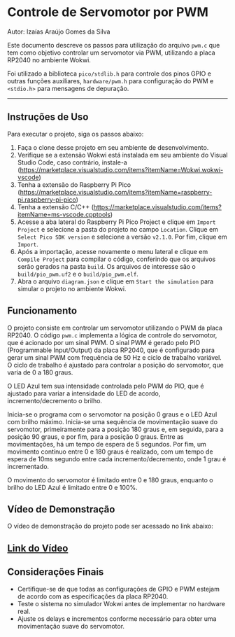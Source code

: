 
# Controle de Servomotor por PWM

Autor: Izaías Araújo Gomes da Silva

Este documento descreve os passos para utilização do arquivo `pwm.c` que tem como objetivo controlar um servomotor via PWM, utilizando a placa RP2040 no ambiente Wokwi. 

Foi utilizado a biblioteca `pico/stdlib.h` para controle dos pinos GPIO e outras funções auxiliares, `hardware/pwm.h` para configuração do PWM e `<stdio.h>` para mensagens de depuração.

---
## Instruções de Uso

Para executar o projeto, siga os passos abaixo:

1. Faça o clone desse projeto em seu ambiente de desenvolvimento.
2. Verifique se a extensão Wokwi está instalada em seu ambiente do Visual Studio Code, caso contrário, instale-a (https://marketplace.visualstudio.com/items?itemName=Wokwi.wokwi-vscode)
2. Tenha a extensão do Raspberry Pi Pico (https://marketplace.visualstudio.com/items?itemName=raspberry-pi.raspberry-pi-pico)
3. Tenha a extensão C/C++ (https://marketplace.visualstudio.com/items?itemName=ms-vscode.cpptools)
3. Acesse a aba lateral do Raspberry Pi Pico Project e clique em `Import Project` e selecione a pasta do projeto no campo `Location`. Clique em `Select Pico SDK version` e selecione a versão `v2.1.0`. Por fim, clique em `Import`.
6. Após a importação, acesse novamente o menu lateral e clique em `Compile Project` para compilar o código, conferindo que os arquivos serão gerados na pasta `build`. Os arquivos de interesse são o `build/pio_pwm.uf2` e o `build/pio_pwm.elf`.
4. Abra o arquivo `diagram.json` e clique em `Start the simulation` para simular o projeto no ambiente Wokwi.

## Funcionamento

O projeto consiste em controlar um servomotor utilizando o PWM da placa RP2040. O código `pwm.c` implementa a lógica de controle do servomotor, que é acionado por um sinal PWM. O sinal PWM é gerado pelo PIO (Programmable Input/Output) da placa RP2040, que é configurado para gerar um sinal PWM com frequência de 50 Hz e ciclo de trabalho variável. O ciclo de trabalho é ajustado para controlar a posição do servomotor, que varia de 0 a 180 graus.

O LED Azul tem sua intensidade controlada pelo PWM do PIO, que é ajustado para variar a intensidade do LED de acordo, incremento/decremento o brilho.

Inicia-se o programa com o servomotor na posição 0 graus e o LED Azul com brilho máximo. Inicia-se uma sequência de movimentação suave do servomotor, primeiramente para a posição 180 graus e, em seguida, para a posição 90 graus, e por fim, para a posição 0 graus. Entre as movimentações, há um tempo de espera de 5 segundos. Por fim, um movimento contínuo entre 0 e 180 graus é realizado, com um tempo de espera de 10ms segundo entre cada incremento/decremento, onde 1 grau é incrementado.

O movimento do servomotor é limitado entre 0 e 180 graus, enquanto o brilho do LED Azul é limitado entre 0 e 100%.


## Vídeo de Demonstração

O vídeo de demonstração do projeto pode ser acessado no link abaixo:

[Link do Vídeo](https://drive.google.com/drive/u/0/folders/1bZOIqWYcuqrScCAlzAkkLm3mHE6zKTyY)
---

## Considerações Finais
- Certifique-se de que todas as configurações de GPIO e PWM estejam de acordo com as especificações da placa RP2040.
- Teste o sistema no simulador Wokwi antes de implementar no hardware real.
- Ajuste os delays e incrementos conforme necessário para obter uma movimentação suave do servomotor.
